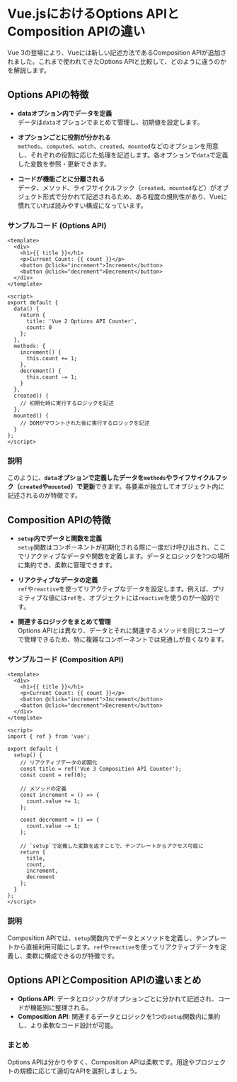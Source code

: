 # Vue.jsにおけるOptions APIとComposition APIの違い

Vue 3の登場により、Vueには新しい記述方法であるComposition APIが追加されました。これまで使われてきたOptions APIと比較して、どのように違うのかを解説します。

## Options APIの特徴

- **dataオプション内でデータを定義**  
  データは`data`オプションでまとめて管理し、初期値を設定します。
  
- **オプションごとに役割が分かれる**  
  `methods`、`computed`、`watch`、`created`、`mounted`などのオプションを用意し、それぞれの役割に応じた処理を記述します。各オプションで`data`で定義した変数を参照・更新できます。
  
- **コードが機能ごとに分離される**  
  データ、メソッド、ライフサイクルフック（`created`、`mounted`など）がオブジェクト形式で分かれて記述されるため、ある程度の規則性があり、Vueに慣れていれば読みやすい構成になっています。

### サンプルコード (Options API)

```vue
<template>
  <div>
    <h1>{{ title }}</h1>
    <p>Current Count: {{ count }}</p>
    <button @click="increment">Increment</button>
    <button @click="decrement">Decrement</button>
  </div>
</template>

<script>
export default {
  data() {
    return {
      title: 'Vue 2 Options API Counter',
      count: 0
    };
  },
  methods: {
    increment() {
      this.count += 1;
    },
    decrement() {
      this.count -= 1;
    }
  },
  created() {
    // 初期化時に実行するロジックを記述
  },
  mounted() {
    // DOMがマウントされた後に実行するロジックを記述
  }
};
</script>
```

### 説明
このように、**`data`オプションで定義したデータを`methods`やライフサイクルフック（`created`や`mounted`）で更新**できます。各要素が独立してオブジェクト内に記述されるのが特徴です。

## Composition APIの特徴

- **`setup`内でデータと関数を定義**  
  `setup`関数はコンポーネントが初期化される際に一度だけ呼び出され、ここでリアクティブなデータや関数を定義します。データとロジックを1つの場所に集約でき、柔軟に管理できます。

- **リアクティブなデータの定義**  
  `ref`や`reactive`を使ってリアクティブなデータを設定します。例えば、プリミティブな値には`ref`を、オブジェクトには`reactive`を使うのが一般的です。

- **関連するロジックをまとめて管理**  
  Options APIとは異なり、データとそれに関連するメソッドを同じスコープで管理できるため、特に複雑なコンポーネントでは見通しが良くなります。

### サンプルコード (Composition API)

```vue
<template>
  <div>
    <h1>{{ title }}</h1>
    <p>Current Count: {{ count }}</p>
    <button @click="increment">Increment</button>
    <button @click="decrement">Decrement</button>
  </div>
</template>

<script>
import { ref } from 'vue';

export default {
  setup() {
    // リアクティブデータの初期化
    const title = ref('Vue 3 Composition API Counter');
    const count = ref(0);

    // メソッドの定義
    const increment = () => {
      count.value += 1;
    };

    const decrement = () => {
      count.value -= 1;
    };

    // `setup`で定義した変数を返すことで、テンプレートからアクセス可能に
    return {
      title,
      count,
      increment,
      decrement
    };
  }
};
</script>
```
### 説明
Composition APIでは、`setup`関数内でデータとメソッドを定義し、テンプレートから直接利用可能にします。`ref`や`reactive`を使ってリアクティブデータを定義し、柔軟に構成できるのが特徴です。

## Options APIとComposition APIの違いまとめ

- **Options API**: データとロジックがオプションごとに分かれて記述され、コードが機能別に整理される。
- **Composition API**: 関連するデータとロジックを1つの`setup`関数内に集約し、より柔軟なコード設計が可能。

### まとめ
Options APIは分かりやすく、Composition APIは柔軟です。用途やプロジェクトの規模に応じて適切なAPIを選択しましょう。
